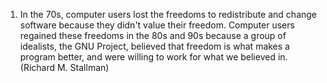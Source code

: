 1. In the 70s, computer users lost the freedoms to redistribute and change software because they didn't value their freedom. Computer users regained these freedoms in the 80s and 90s because a group of idealists, the GNU Project, believed that freedom is what makes a program better, and were willing to work for what we believed in. (Richard M. Stallman)
